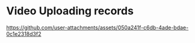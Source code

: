 
# Video Uploading records

https://github.com/user-attachments/assets/050a241f-c6db-4ade-bdae-0c1e2318d3f2

